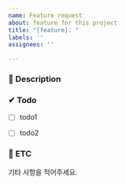 ```yaml
---
name: Feature request
about: feature for this project
title: "[feature]: "
labels: ''
assignees: ''

---
```


### 📃 Description


### ✔ Todo
- [ ] todo1
- [ ] todo2


### 🔴 ETC
기타 사항을 적어주세요.
